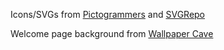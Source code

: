 Icons/SVGs from <a href="https://pictogrammers.com/library/mdi/">Pictogrammers</a> and <a href="https://www.svgrepo.com/">SVGRepo</a>

Welcome page background from <a href="https://wallpapercave.com/">Wallpaper Cave</a>
